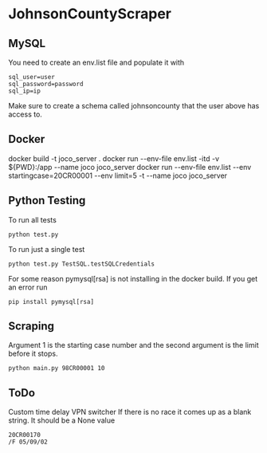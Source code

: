 # JohnsonCountyScraper

## MySQL
You need to create an env.list file and populate it with
```
sql_user=user
sql_password=password
sql_ip=ip
```
Make sure to create a schema called johnsoncounty that the user above has access to.

## Docker
docker build -t joco_server .
docker run --env-file env.list -itd -v ${PWD}:/app --name joco joco_server
docker run --env-file env.list --env startingcase=20CR00001 --env limit=5 -t --name joco joco_server

## Python Testing
To run all tests
```
python test.py
```
To run just a single test
```
python test.py TestSQL.testSQLCredentials
```
For some reason pymysql[rsa] is not installing in the docker build. If you get an error run
```
pip install pymysql[rsa]
```
## Scraping
Argument 1 is the starting case number and the second argument is the limit before it stops.
```
python main.py 98CR00001 10
```
## ToDo
Custom time delay
VPN switcher
If there is no race it comes up as a blank string. It should be a None value
```
20CR00170
/F 05/09/02
```
